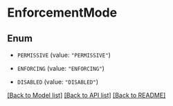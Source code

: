 # EnforcementMode

## Enum


* `PERMISSIVE` (value: `"PERMISSIVE"`)

* `ENFORCING` (value: `"ENFORCING"`)

* `DISABLED` (value: `"DISABLED"`)


[[Back to Model list]](../README.md#documentation-for-models) [[Back to API list]](../README.md#documentation-for-api-endpoints) [[Back to README]](../README.md)


